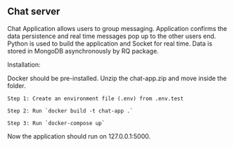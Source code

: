 ## Chat server

Chat Application allows users to group messaging. Application confirms the data persistence and real time messages pop up to the other users end. Python is used to build the application and Socket for real time. Data is stored in MongoDB asynchronously by RQ package.


Installation:

Docker should be pre-installed. Unzip the chat-app.zip and move inside the folder. 

~~~~
Step 1: Create an environment file (.env) from .env.test

Step 2: Run `docker build -t chat-app .` 

Step 3: Run `docker-compose up` 
~~~~
Now the application should run on 127.0.0.1:5000. 
